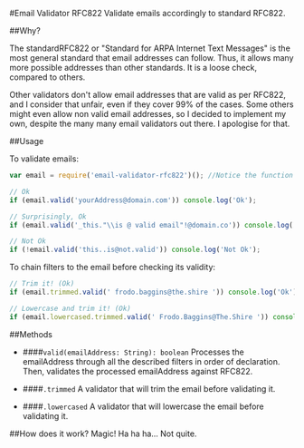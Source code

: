 #Email Validator RFC822
Validate emails accordingly to standard RFC822.

##Why?

The standardRFC822 or "Standard for ARPA Internet Text Messages" is the most general standard that email addresses can follow. Thus, it allows many more possible addresses than other standards. It is a loose check, compared to others.

Other validators don't allow email addresses that are valid as per RFC822, and I consider that unfair, even if they cover 99% of the cases. Some others might even allow non valid email addresses, so I decided to implement my own, despite the many many email validators out there. I apologise for that.

##Usage

To validate emails:
```javascript
var email = require('email-validator-rfc822')(); //Notice the function call

// Ok
if (email.valid('yourAddress@domain.com')) console.log('Ok');

// Surprisingly, Ok
if (email.valid('_this."\\is @ valid email"!@domain.co')) console.log('Ok');

// Not Ok
if (!email.valid('this..is@not.valid')) console.log('Not Ok');

```

To chain filters to the email before checking its validity:
```javascript
// Trim it! (Ok)
if (email.trimmed.valid(' frodo.baggins@the.shire ')) console.log('Ok');

// Lowercase and trim it! (Ok)
if (email.lowercased.trimmed.valid(' Frodo.Baggins@The.Shire ')) console.log('Ok');
```

##Methods
- ####`valid(emailAddress: String): boolean`
Processes the emailAddress through all the described filters in order of declaration.
Then, validates the processed emailAddress against RFC822.

- ####`.trimmed`
A validator that will trim the email before validating it.

- ####`.lowercased`
A validator that will lowercase the email before validating it.

##How does it work?
Magic! Ha ha ha... Not quite.
